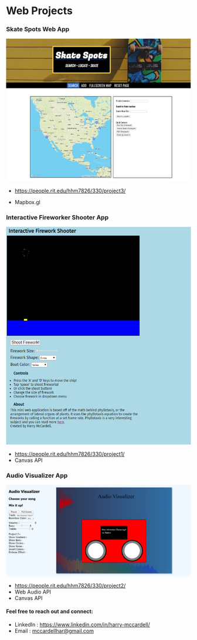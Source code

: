# Web Projects
<!-- Assignments, projects, coursework from IGME 330 and 230 web courses
 - programs created with Javascript, ECMAScript 6, APIs, HTML5, CSS3, PHP -->
 
### Skate Spots Web App <!-- IGME 330 project 3 -->
![Skate Spots screenshot](screenshots/skatespots.png)
   - https://people.rit.edu/hhm7826/330/project3/
   <!-- - Dual API App -->
   <!-- - Firebase Realtime Database -->
   - Mapbox.gl

### Interactive Fireworker Shooter App <!-- IGME 330 - project 1 -->
![Firework App screenshot](screenshots/fireworks.png)
   - https://people.rit.edu/hhm7826/330/project1/
   - Canvas API
   
### Audio Visualizer App <!-- IGME 330 project 2 -->
![Audio Visualizer screenshot](screenshots/visualizer.png)
   - https://people.rit.edu/hhm7826/330/project2/
   - Web Audio API
   - Canvas API
   
<!-- #### You can check out my other repositories of my work here:
- Backend: https://github.com/mccardellch/backend/
- Old Portfolio: https://people.rit.edu/hhm7826/230/portfolio/ -->

#### Feel free to reach out and connect:
- LinkedIn :  https://www.linkedin.com/in/harry-mccardell/
- Email : mccardellhar@gmail.com
